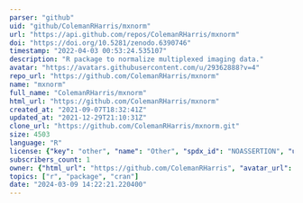 ```yaml
---
parser: "github"
uid: "github/ColemanRHarris/mxnorm"
url: "https://api.github.com/repos/ColemanRHarris/mxnorm"
doi: "https://doi.org/10.5281/zenodo.6390746"
timestamp: "2022-04-03 00:53:24.535107"
description: "R package to normalize multiplexed imaging data."
avatar: "https://avatars.githubusercontent.com/u/29362888?v=4"
repo_url: "https://github.com/ColemanRHarris/mxnorm"
name: "mxnorm"
full_name: "ColemanRHarris/mxnorm"
html_url: "https://github.com/ColemanRHarris/mxnorm"
created_at: "2021-09-07T18:32:41Z"
updated_at: "2021-12-29T21:10:31Z"
clone_url: "https://github.com/ColemanRHarris/mxnorm.git"
size: 4503
language: "R"
license: {"key": "other", "name": "Other", "spdx_id": "NOASSERTION", "url": null, "node_id": "MDc6TGljZW5zZTA="}
subscribers_count: 1
owner: {"html_url": "https://github.com/ColemanRHarris", "avatar_url": "https://avatars.githubusercontent.com/u/29362888?v=4", "login": "ColemanRHarris", "type": "User"}
topics: ["r", "package", "cran"]
date: "2024-03-09 14:22:21.220400"
---
```

